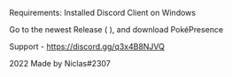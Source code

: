 Requirements:
  Installed Discord Client on Windows


Go to the newest Release ( ), and download PokéPresence

Support - https://discord.gg/q3x4B8NJVQ

2022 Made by Niclas#2307
